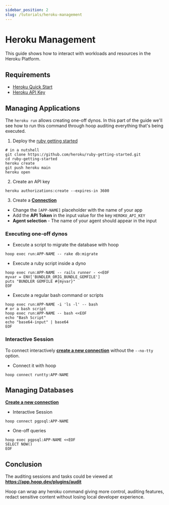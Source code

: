 ```yaml
---
sidebar_position: 2
slug: /tutorials/heroku-management
---
```


# Heroku Management

This guide shows how to interact with workloads and resources in the Heroku Platform.

## Requirements

- [Heroku Quick Start](../quickstarts/saas-heroku.md)
- [Heroku API Key](https://devcenter.heroku.com/articles/authentication)

## Managing Applications

The `heroku run` allows creating one-off dynos. In this part of the guide we'll see how to run this command through hoop auditing everything that's being executed.

1. Deploy the [ruby getting started](https://devcenter.heroku.com/articles/getting-started-with-ruby?singlepage=true)

```shell
# in a nutshell
git clone https://github.com/heroku/ruby-getting-started.git
cd ruby-getting-started
heroku create
git push heroku main
heroku open
```

2. Create an API key

```shell
heroku authorizations:create --expires-in 3600
```

3. Create a **[Connection](https://app.hoop.dev/connections/command-line/new?data=eyJuYW1lIjoicnVuOltBUFAtTkFNRV0iLCJ0eXBlIjoiY29tbWFuZC1saW5lIiwic2VjcmV0Ijp7ImVudnZhcjpIRVJPS1VfQVBJX0tFWSI6IiJ9LCJjb21tYW5kIjpbIi9hcHAvYmluL2hlcm9rdSBydW4gLS1uby10dHkgLS1leGl0LWNvZGUgLS1hcHAgW0FQUC1OQU1FXSJdfQ==)**

- Change the `[APP-NAME]` placeholder with the name of your app
- Add the **API Token** in the input value for the key `HEROKU_API_KEY`
- **Agent selection** - The name of your agent should appear in the input

### Executing one-off dynos

- Execute a script to migrate the database with hoop

```shell
hoop exec run:APP-NAME -- rake db:migrate
```

- Execute a ruby script inside a dyno

```shell
hoop exec run:APP-NAME -- rails runner - <<EOF
myvar = ENV['BUNDLER_ORIG_BUNDLE_GEMFILE']
puts "BUNDLER GEMFILE #{myvar}"
EOF
```

- Execute a regular bash command or scripts

```shell
hoop exec run:APP-NAME -i 'ls -l' -- bash
# or a bash script
hoop exec run:APP-NAME -- bash <<EOF
echo "Bash Script"
echo "base64-input" | base64
EOF
```

### Interactive Session

To connect interactively **[create a new connection](https://app.hoop.dev/connections/command-line/new?data=eyJuYW1lIjoicnVudHR5OltBUFAtTkFNRV0iLCJ0eXBlIjoiY29tbWFuZC1saW5lIiwic2VjcmV0Ijp7ImVudnZhcjpIRVJPS1VfQVBJX0tFWSI6IiJ9LCJjb21tYW5kIjpbIi9hcHAvYmluL2hlcm9rdSBydW4gLS1leGl0LWNvZGUgLS1hcHAgW0FQUC1OQU1FXSBiYXNoIl19)** without the `--no-tty` option.

- Connect it with hoop

```shell
hoop connect runtty:APP-NAME
```

## Managing Databases

**[Create a new connection](https://app.hoop.dev/connections/command-line/new?data=eyJuYW1lIjoicGdwc3FsOltBUFAtTkFNRV0iLCJ0eXBlIjoiY29tbWFuZC1saW5lIiwic2VjcmV0Ijp7ImVudnZhcjpIRVJPS1VfQVBJX0tFWSI6IiJ9LCJjb21tYW5kIjpbIi9hcHAvYmluL2hlcm9rdSBwZzpwc3FsIC0tYXBwIFtBUFAtTkFNRV0iXX0K)** 

- Interactive Session

```shell
hoop connect pgpsql:APP-NAME
```

- One-off queries

```shell
hoop exec pgpsql:APP-NAME <<EOF
SELECT NOW()
EOF
```

## Conclusion

The auditing sessions and tasks could be viewed at **https://app.hoop.dev/plugins/audit**

Hoop can wrap any heroku command giving more control, auditing features, redact sensitive content without losing local developer experience.
